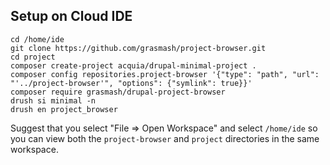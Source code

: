 

## Setup on Cloud IDE 

```
cd /home/ide
git clone https://github.com/grasmash/project-browser.git
cd project
composer create-project acquia/drupal-minimal-project .
composer config repositories.project-browser '{"type": "path", "url": "'../project-browser'", "options": {"symlink": true}}'
composer require grasmash/drupal-project-browser
drush si minimal -n
drush en project_browser
```

Suggest that you select "File => Open Workspace" and select `/home/ide` so you can view both the `project-browser` and `project` directories in the same workspace.
